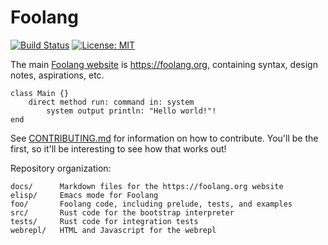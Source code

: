 # Foolang

[![Build Status](https://dev.azure.com/nikodemus0619/foolang/_apis/build/status/nikodemus.foolang?branchName=master)](https://dev.azure.com/nikodemus0619/foolang/_build/latest?definitionId=1&branchName=master) [![License: MIT](https://img.shields.io/badge/License-MIT-yellow.svg)](https://opensource.org/licenses/MIT)

The main [Foolang website](https://foolang.org) is https://foolang.org, containing
syntax, design notes, aspirations, etc.

``` foolang
class Main {}
    direct method run: command in: system
        system output println: "Hello world!"!
end
```

See [CONTRIBUTING.md](CONTRIBUTING.md) for information on how to contribute.
You'll be the first, so it'll be interesting to see how that works out!

Repository organization:

```
docs/      Markdown files for the https://foolang.org website
elisp/     Emacs mode for Foolang
foo/       Foolang code, including prelude, tests, and examples
src/       Rust code for the bootstrap interpreter
tests/     Rust code for integration tests
webrepl/   HTML and Javascript for the webrepl
